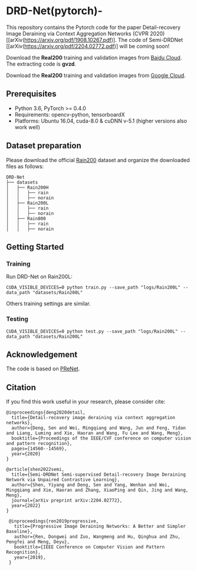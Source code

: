 # DRD-Net(pytorch)-

This repository contains the Pytorch code for the paper Detail-recovery Image Deraining via Context Aggregation Networks (CVPR 2020) \[[arXiv(https://arxiv.org/pdf/1908.10267.pdf)\]. The code of Semi-DRDNet \[[arXiv(https://arxiv.org/pdf/2204.02772.pdf)\] will be coming soon!

Download the **Real200** training and validation images from [Baidu Cloud](https://pan.baidu.com/s/167Njmt0uNZlUU_khnHN77w). The extracting code is **gvzd**.

Download the **Real200** training and validation images from [Google Cloud](https://drive.google.com/drive/folders/1EGFjjp9IldUBDYGDIpJw3yePFZ7tMsTE?usp=sharing).

## Prerequisites
- Python 3.6, PyTorch >= 0.4.0 
- Requirements: opencv-python, tensorboardX
- Platforms: Ubuntu 16.04, cuda-8.0 & cuDNN v-5.1 (higher versions also work well)

## Dataset preparation
Please download the official [Rain200](https://www.icst.pku.edu.cn/struct/Projects/joint_rain_removal.html) dataset and organize the downloaded files as follows: 
```
DRD-Net
├── datasets
│   ├── Rain200H
│   │   ├── rain
│   │   ├── norain
│   ├── Rain200L
│   │   ├── rain
│   │   ├── norain
│   ├── Rain800
│   │   ├── rain
│   │   ├── norain
```
## Getting Started
### Training
Run DRD-Net on Rain200L:
```shell
CUDA_VISIBLE_DEVICES=0 python train.py --save_path "logs/Rain200L" --data_path "datasets/Rain200L"
```
Others training settings are similar.
### Testing
```shell
CUDA_VISIBLE_DEVICES=0 python test.py --save_path "logs/Rain200L" --data_path "datasets/Rain200L"
```
## Acknowledgement
The code is based on [PReNet](https://github.com/csdwren/PReNet). 

## Citation
If you find this work useful in your research, please consider cite:

```
@inproceedings{deng2020detail,
  title={Detail-recovery image deraining via context aggregation networks},
  author={Deng, Sen and Wei, Mingqiang and Wang, Jun and Feng, Yidan and Liang, Luming and Xie, Haoran and Wang, Fu Lee and Wang, Meng},
  booktitle={Proceedings of the IEEE/CVF conference on computer vision and pattern recognition},
  pages={14560--14569},
  year={2020}
}
```
```
@article{shen2022semi,
  title={Semi-DRDNet Semi-supervised Detail-recovery Image Deraining Network via Unpaired Contrastive Learning},
  author={Shen, Yiyang and Deng, Sen and Yang, Wenhan and Wei, Mingqiang and Xie, Haoran and Zhang, XiaoPing and Qin, Jing and Wang, Meng},
  journal={arXiv preprint arXiv:2204.02772},
  year={2022}
}
```
```
 @inproceedings{ren2019progressive,
   title={Progressive Image Deraining Networks: A Better and Simpler Baseline},
   author={Ren, Dongwei and Zuo, Wangmeng and Hu, Qinghua and Zhu, Pengfei and Meng, Deyu},
   booktitle={IEEE Conference on Computer Vision and Pattern Recognition},
   year={2019},
 }
```
